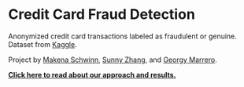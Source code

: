 # Credit Card Fraud Detection

Anonymized credit card transactions labeled as fraudulent or genuine. Dataset from [Kaggle](https://www.kaggle.com/dalpozz/creditcardfraud).

Project by [Makena Schwinn](https://github.com/makenaschwinn), [Sunny Zhang](https://github.com/sunnyzhang13), and [Georgy Marrero](https://github.com/georgymh).

**[Click here to read about our approach and results.](https://github.com/georgymh/ml-fraud-detection/blob/master/paper.pdf)**
